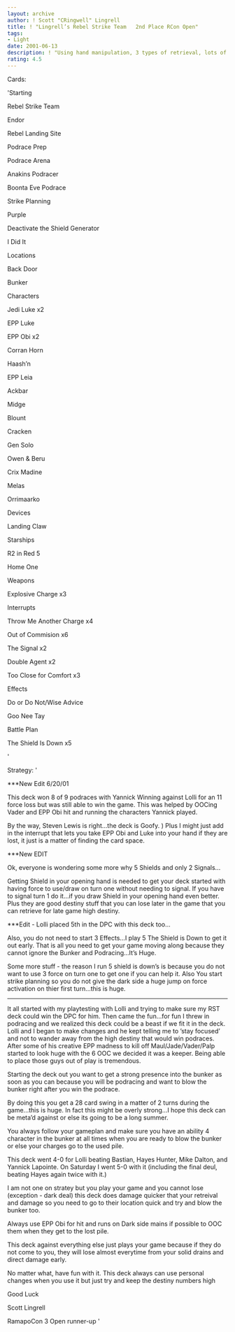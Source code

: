 ```yaml
---
layout: archive
author: ! Scott "CRingwell" Lingrell
title: ! "Lingrell’s Rebel Strike Team   2nd Place RCon Open"
tags:
- Light
date: 2001-06-13
description: ! "Using hand manipulation, 3 types of retrieval, lots of direct damage, and good drains...beat on the opponent.  This deck went 9-0 during the DPC (played by lolli) and the Open (played by me)"
rating: 4.5
---
```

Cards: 

'Starting

Rebel Strike Team

Endor

Rebel Landing Site

Podrace Prep

Podrace Arena

Anakins Podracer

Boonta Eve Podrace

Strike Planning


Purple

Deactivate the Shield Generator

I Did It


Locations

Back Door

Bunker


Characters

Jedi Luke x2

EPP Luke

EPP Obi x2

Corran Horn

Haash’n

EPP Leia

Ackbar

Midge

Blount

Cracken

Gen Solo

Owen & Beru

Crix Madine

Melas

Orrimaarko


Devices

Landing Claw


Starships

R2 in Red 5

Home One


Weapons

Explosive Charge x3


Interrupts

Throw Me Another Charge x4

Out of Commision x6

The Signal x2

Double Agent x2

Too Close for Comfort x3


Effects

Do or Do Not/Wise Advice

Goo Nee Tay

Battle Plan

The Shield Is Down x5


'

Strategy: '

***New Edit 6/20/01

This deck won 8 of 9 podraces with Yannick Winning against Lolli for an 11 force loss but was still able to win the game.  This was helped by OOCing Vader and EPP Obi hit and running the characters Yannick played.


By the way, Steven Lewis is right...the deck is Goofy. ) Plus I might just add in the interrupt that lets you take EPP Obi and Luke into your hand if they are lost, it just is a matter of finding the card space.


***New EDIT

Ok, everyone is wondering some more why 5 Shields and only 2 Signals...


Getting Shield in your opening hand is needed to get your deck started with having force to use/draw on turn one without needing to signal.  If you have to signal turn 1 do it...if you draw Shield in your opening hand even better.  Plus they are good destiny stuff that you can lose later in the game that you can retrieve for late game high destiny.



***Edit - Lolli placed 5th in the DPC with this deck too...

Also, you do not need to start 3 Effects...I play 5 The Shield is Down to get it out early.  That is all you need to get your game moving along because they cannot ignore the Bunker and Podracing...It’s Huge.


Some more stuff - the reason I run 5 shield is down’s is because you do not want to use 3 force on turn one to get one if you can help it.  Also You start strike planning so you do not give the dark side a huge jump on force activation on thier first turn...this is huge.

***

It all started with my playtesting with Lolli and trying to make sure my RST deck could win the DPC for him. Then came the fun...for fun I threw in podracing and we realized this deck could be a beast if we fit it in the deck.  Lolli and I began to make changes and he kept telling me to ’stay focused’ and not to wander away from the high destiny that would win podraces.  After some of his creative EPP madness to kill off Maul/Jade/Vader/Palp started to look huge with the 6 OOC we decided it was a keeper. Being able to place those guys out of play is tremendous.


Starting the deck out you want to get a strong presence into the bunker as soon as you can because you will be podracing and want to blow the bunker right after you win the podrace.


By doing this you get a 28 card swing in a matter of 2 turns during the game...this is huge.  In fact this might be overly strong...I hope this deck can be meta’d against or else its going to be a long summer.


You always follow your gameplan and make sure you have an ability 4 character in the bunker at all times when you are ready to blow the bunker or else your charges go to the used pile. 


This deck went 4-0 for Lolli beating Bastian, Hayes Hunter, Mike Dalton, and Yannick Lapointe.  On Saturday I went 5-0 with it (including the final deul, beating Hayes again twice with it.)


I am not one on stratey but you play your game and you cannot lose (exception - dark deal) this deck does damage quicker that your retreival and damage so you need to go to their location quick and try and blow the bunker too.


Always use EPP Obi for hit and runs on Dark side mains if possible to OOC them when they get to the lost pile.


This deck against everything else just plays your game because if they do not come to you, they will lose almost everytime from your solid drains and direct damage early.


No matter what, have fun with it.  This deck always can use personal changes when you use it but just try and keep the destiny numbers high


Good Luck


Scott Lingrell

RamapoCon 3 Open runner-up     '